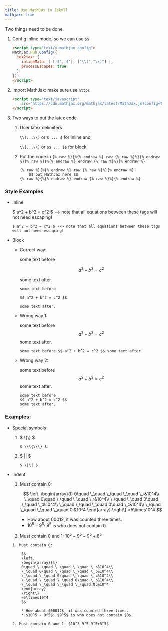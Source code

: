```yaml
---
title: Use MathJax in Jekyll
mathjax: true
---
```

Two things need to be done.

<!--more-->

1. Config inline mode, so we can use `$$`
    ```html
    <script type="text/x-mathjax-config">
    MathJax.Hub.Config({
      tex2jax: {
        inlineMath: [ ['$','$'], ["\\(","\\)"] ],
        processEscapes: true
      }
    });
    </script>
    ```
2. Import MathJax: make sure use `https`
    ``` html
    <script type="text/javascript"
        src="https://cdn.mathjax.org/mathjax/latest/MathJax.js?config=TeX-AMS-MML_HTMLorMML">
    </script>
    ```
3. Two ways to put the latex code
    1. User latex delimiters

        `\\(...\\)` or `$ ... $` for inline and 
        
        `\\[...\\]` or `$$ ... $$` for block

    2. Put the code in `{% raw %}{%{% endraw %} raw {% raw %}%}{% endraw %}{% raw %}{%{% endraw %} endraw {% raw %}%}{% endraw %}`
        ```
        {% raw %}{%{% endraw %} raw {% raw %}%}{% endraw %}
            $$ put MathJax here $$
        {% raw %}{%{% endraw %} endraw {% raw %}%}{% endraw %}
        ```
    
### Style Examples

* Inline

    $ a^2 + b^2 = c^2 $ --> note that all equations between these tags will not need escaping!

    ```
    $ a^2 + b^2 = c^2 $ --> note that all equations between these tags will not need escaping! 
    ```

* Block
    * Correct way:
        
        some text before

        $$ a^2 + b^2 = c^2 $$ 

        some text after.

        ```
        some text before 

        $$ a^2 + b^2 = c^2 $$ 

        some text after.
        ```

    * Wrong way 1:

        some text before $$ a^2 + b^2 = c^2 $$ some text after.

        ```
        some text before $$ a^2 + b^2 = c^2 $$ some text after.
        ```

    * Wrong way 2:
        
        some text before 
        $$ a^2 + b^2 = c^2 $$ 
        some text after.

        ```
        some text before 
        $$ a^2 + b^2 = c^2 $$ 
        some text after.
        ```

### Examples:
* Special symbols
    1. $ \\\{\\\} $

        ```
        $ \\\{\\\} $
        ```

    2. $ \|\| $
        ```
        $ \|\| $
        ```

* Indent

    1. Must contain 0: 

        $$
        \left.
        \begin{array}{l}
        0\quad \_\quad \_\quad \_\quad \_:&10^4\\
        \_\quad 0\quad \_\quad \_\quad \_:&10^4\\
        \_\quad \_\quad 0\quad \_\quad \_:&10^4\\
        \_\quad \_\quad \_\quad 0\quad \_:&10^4\\
        \_\quad \_\quad \_\quad \_\quad 0:&10^4
        \end{array}
        \right\}
        =5\times10^4
        $$

        * How about $00012$, it was counted three times.
        * $10^5 - 9^5$: $9^5$ is who does not contain $0$.

    2. Must contain 0 and 1: $10^5-9^5-9^5+8^5$

    ```
    1. Must contain 0: 

        $$
        \left.
        \begin{array}{l}
        0\quad \_\quad \_\quad \_\quad \_:&10^4\\
        \_\quad 0\quad \_\quad \_\quad \_:&10^4\\
        \_\quad \_\quad 0\quad \_\quad \_:&10^4\\
        \_\quad \_\quad \_\quad 0\quad \_:&10^4\\
        \_\quad \_\quad \_\quad \_\quad 0:&10^4
        \end{array}
        \right\}
        =5\times10^4
        $$

        * How about $00012$, it was counted three times.
        * $10^5 - 9^5$: $9^5$ is who does not contain $0$.

    2. Must contain 0 and 1: $10^5-9^5-9^5+8^5$
    ```
